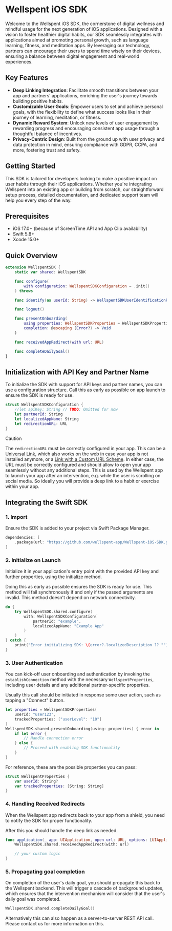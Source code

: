 # Wellspent iOS SDK

Welcome to the Wellspent iOS SDK, the cornerstone of digital wellness and mindful usage for the next generation of iOS applications. Designed with a vision to foster healthier digital habits, our SDK seamlessly integrates with applications aimed at promoting personal growth, such as language learning, fitness, and meditation apps. By leveraging our technology, partners can encourage their users to spend time wisely on their devices, ensuring a balance between digital engagement and real-world experiences.

## Key Features

* **Deep Linking Integration**: Facilitate smooth transitions between your app and partners’ applications, enriching the user's journey towards building positive habits.
* **Customizable User Goals**: Empower users to set and achieve personal goals, with the flexibility to define what success looks like in their journey of learning, meditation, or fitness.
* **Dynamic Reward System**: Unlock new levels of user engagement by rewarding progress and encouraging consistent app usage through a thoughtful balance of incentives.
* **Privacy-Centric Design**: Built from the ground up with user privacy and data protection in mind, ensuring compliance with GDPR, CCPA, and more, fostering trust and safety.

## Getting Started

This SDK is tailored for developers looking to make a positive impact on user habits through their iOS applications. Whether you're integrating Wellspent into an existing app or building from scratch, our straightforward setup process, detailed documentation, and dedicated support team will help you every step of the way.

## Prerequisites

* iOS 17.0+ (because of ScreenTime API and App Clip availability)
* Swift 5.8+
* Xcode 15.0+

## Quick Overview

```swift
extension WellspentSDK {
    static var shared: WellspentSDK

    func configure(
        with configuration: WellspentSDKConfiguration = .init()
    ) throws

    func identify(as userId: String) -> WellspentSDKUserIdentificationResult

    func logout()

    func presentOnboarding(
        using properties: WellspentSDKProperties = WellspentSDKProperties(),
        completion: @escaping (Error?) -> Void
    )

    func receivedAppRedirect(with url: URL)

    func completeDailyGoal()
}
```

## Initialization with API Key and Partner Name

To initialize the SDK with support for API keys and partner names, you can use a
configuration structure.
Call this as early as possible on app launch to ensure the SDK is ready for use.

```swift
struct WellspentSDKConfiguration {
    //let apiKey: String // TODO: Omitted for now
    let partnerId: String
    let localizedAppName: String
    let redirectionURL: URL
}
```

> [!CAUTION]
> The `redirectionURL` must be correctly configured in your app.
> This can be a [Universal Link](https://developer.apple.com/documentation/xcode/supporting-universal-links-in-your-app),
> which also works on the web in case your app is not installed anymore,
> or a [Link with a Custom URL Scheme](https://developer.apple.com/documentation/xcode/defining-a-custom-url-scheme-for-your-app).
> In either case, the URL must be correctly configured and should allow to open
> your app seamlessly without any additional steps.
> This is used by the Wellspent app to launch your app after an intervention,
> e.g. while the user is scrolling on social media.
> So ideally you will provide a deep link to a habit or exercise within your app.

## Integrating the Swift SDK

### 1. Import

Ensure the SDK is added to your project via Swift Package Manager.

```swift
dependencies: [
    .package(url: "https://github.com/wellspent-app/Wellspent-iOS-SDK.git", from: "0.1.0")
]
```

### 2. Initialize on Launch

Initialize it in your application's entry point with the provided API key and
further properties, using the initialize method.

Doing this as early as possible ensures the SDK is ready for use.
This method will fail synchronously if and only if the passed arguments are
invalid. This method doesn't depend on network connectivity.

```swift
do {
    try WellspentSDK.shared.configure(
        with: WellspentSDKConfiguration(
            partnerId: "example",
            localizedAppName: "Example App"
        )
    )
} catch {
    print("Error initializing SDK: \(error?.localizedDescription ?? "")")
}
```

### 3. User Authentication

You can kick-off user onboarding and authentication by invoking the `establishConnection`
method with the necessary `WellspentProperties`, including user details and any
additional partner-specific properties.

Usually this call should be initiated in response some user action, such as
tapping a "Connect" button.

```swift
let properties = WellspentSDKProperties(
    userId: "user123",
    trackedProperties: ["userLevel": "10"]
)
WellspentSDK.shared.presentOnboarding(using: properties) { error in
    if let error {
        // Handle connection error
    } else {
        // Proceed with enabling SDK functionality
    }
}
```

For reference, these are the possible properties you can pass:

```swift
struct WellspentProperties {
    var userId: String?
    var trackedProperties: [String: String]
}
```

### 4. Handling Received Redirects

When the Wellspent app redirects back to your app from a shield, you need to
notify the SDK for proper functionality.

After this you should handle the deep link as needed.

```swift
func application(_ app: UIApplication, open url: URL, options: [UIApplication.OpenURLOptionsKey : Any] = [:]) -> Bool {
    WellspentSDK.shared.receivedAppRedirect(with: url)

    // your custom logic
}
```

### 5. Propagating goal completion

On completion of the user's daily goal, you should propagate this back to the Wellspent backend.
This will trigger a cascade of background updates, which ensures that the intervention mechanism will
consider that the user's daily goal was completed.

```swift
WellspentSDK.shared.completeDailyGoal()
```

Alternatively this can also happen as a server-to-server REST API call.
Please contact us for more information on this.
